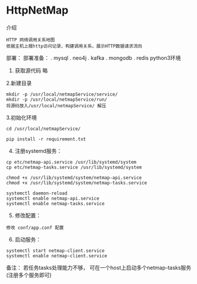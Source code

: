 
# HttpNetMap

介绍
```
HTTP 网络调用关系地图
依据主机上报http访问记录，构建调用关系，展示HTTP数据请求流向
```

部署：
部署准备：
. mysql
. neo4j
. kafka
. mongodb
. redis
python3环境

1. 获取源代码
略

2.新建目录
```
mkdir -p /usr/local/netmapService/service/
mkdir -p /usr/local/netmapService/run/
将源码放入/usr/local/netmapService/ 解压
```

3.初始化环境
```
cd /usr/local/netmapService/

pip install -r requirement.txt

```

4. 注册systemd服务：

```
cp etc/netmap-api.service /usr/lib/systemd/system
cp etc/netmap-tasks.service /usr/lib/systemd/system

chmod +x /usr/lib/systemd/system/netmap-api.service
chmod +x /usr/lib/systemd/system/netmap-tasks.service

systemctl daemon-reload
systemctl enable netmap-api.service
systemctl enable netmap-tasks.service

```

5. 修改配置：
```
修改 conf/app.conf 配置
```
6. 启动服务：

```
systemctl start netmap-client.service
systemctl enable netmap-client.service
```

备注：
若任务tasks处理能力不够， 可在一个host上启动多个netmap-tasks服务(注册多个服务即可)



